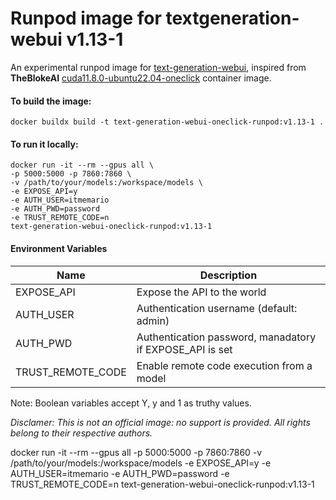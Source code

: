 # Runpod image for textgeneration-webui v1.13-1

An experimental runpod image for [text-generation-webui](https://github.com/oobabooga/text-generation-webui), inspired from **TheBlokeAI** [cuda11.8.0-ubuntu22.04-oneclick](ttps://github.com/TheBlokeAI/dockerLLM) container image.

#### To build the image:

    docker buildx build -t text-generation-webui-oneclick-runpod:v1.13-1 .

#### To run it locally:

    docker run -it --rm --gpus all \
    -p 5000:5000 -p 7860:7860 \
    -v /path/to/your/models:/workspace/models \
    -e EXPOSE_API=y
    -e AUTH_USER=itmemario
    -e AUTH_PWD=password
    -e TRUST_REMOTE_CODE=n
    text-generation-webui-oneclick-runpod:v1.13-1

#### Environment Variables

| Name              | Description                                              |
| ----------------- | -------------------------------------------------------- |
| EXPOSE_API        | Expose the API to the world                              |
| AUTH_USER         | Authentication username (default: admin)                 |
| AUTH_PWD          | Authentication password, manadatory if EXPOSE_API is set |
| TRUST_REMOTE_CODE | Enable remote code execution from a model                |

Note: Boolean variables accept Y, y and 1 as truthy values.

_Disclamer: This is not an official image: no support is provided. All rights belong to their respective authors._

docker run -it --rm --gpus all -p 5000:5000 -p 7860:7860 -v /path/to/your/models:/workspace/models -e EXPOSE_API=y -e AUTH_USER=itmemario -e AUTH_PWD=password -e TRUST_REMOTE_CODE=n text-generation-webui-oneclick-runpod:v1.13-1

